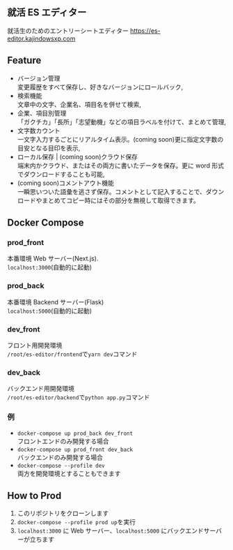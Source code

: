 ## 就活 ES エディター

就活生のためのエントリーシートエディター
https://es-editor.kajindowsxp.com

## Feature

- バージョン管理<br/>変更履歴をすべて保存し、好きなバージョンにロールバック,
- 検索機能<br/>文章中の文字、企業名、項目名を併せて検索,
- 企業、項目別管理<br/>「ガクチカ」「長所」「志望動機」などの項目ラベルを付けて、まとめて管理,
- 文字数カウント<br/>一文字入力するごとにリアルタイム表示。(coming soon)更に指定文字数の目安となる目印を表示,
- ローカル保存 | (coming soon)クラウド保存<br/>端末内かクラウド、またはその両方に書いたデータを保存。更に word 形式でダウンロードすることも可能,
- (coming soon)コメントアウト機能<br/>一瞬思いついた語彙を逃さず保存。コメントとして記入することで、ダウンロードやまとめてコピー時にはその部分を無視して取得できます。

## Docker Compose

### prod_front

本番環境 Web サーバー(Next.js).  
`localhost:3000`(自動的に起動)

### prod_back

本番環境 Backend サーバー(Flask)  
`localhost:5000`(自動的に起動)

### dev_front

フロント用開発環境  
`/root/es-editor/frontend`で`yarn dev`コマンド

### dev_back

バックエンド用開発環境  
`/root/es-editor/backend`で`python app.py`コマンド

### 例

- `docker-compose up prod_back dev_front`  
  フロントエンドのみ開発する場合
- `docker-compose up prod_front dev_back`  
  バックエンドのみ開発する場合
- `docker-compose --profile dev`  
  両方を開発環境とすることもできます

## How to Prod

1. このリポジトリをクローンします
1. `docker-compose --profile prod up`を実行
1. `localhost:3000` に Web サーバー、`localhost:5000` にバックエンドサーバーが立ちます
